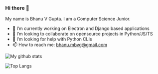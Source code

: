 ### Hi there 👋

My name is Bhanu V Gupta. I am a Computer Science Junior.

- 🔭 I’m currently working on Electron and Django based applications
- 👯 I’m looking to collaborate on opensource projects in Python/JS/TS
- 🤔 I’m looking for help with Python CLIs
- 📫 How to reach me: bhanu.mbvg@gmail.com

![My github stats](https://github-readme-stats.vercel.app/api?username=Bhanu-mbvg&show_icons=true&count_private=true?theme=tokyonight)

![Top Langs](https://github-readme-stats.vercel.app/api/top-langs/?username=Bhanu-mbvg&layout=compact)
<!--
**Bhanu-mbvg/Bhanu-mbvg** is a ✨ _special_ ✨ repository because its `README.md` (this file) appears on your GitHub profile.

Here are some ideas to get you started:

- 🔭 I’m currently working on ...
- 🌱 I’m currently learning ...
- 👯 I’m looking to collaborate on ...
- 🤔 I’m looking for help with ...
- 💬 Ask me about ...
- 📫 How to reach me: ...
- 😄 Pronouns: ...
- ⚡ Fun fact: ...
-->
